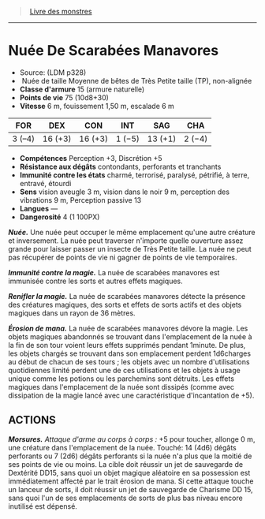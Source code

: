 ﻿> [Livre des monstres](tome_of_beasts.md)

---

# Nuée De Scarabées Manavores

- Source: (LDM p328)
-  Nuée de taille Moyenne de bêtes de Très Petite taille (TP), non-alignée
- **Classe d'armure** 15 (armure naturelle)
- **Points de vie** 75 (10d8+30)
- **Vitesse** 6 m, fouissement 1,50 m, escalade 6 m

|FOR|DEX|CON|INT|SAG|CHA|
|---|---|---|---|---|---|
|3 (–4)|16 (+3)|16 (+3)|1 (−5)|13 (+1)|2 (−4)|

- **Compétences** Perception +3, Discrétion +5
- **Résistance aux dégâts** contondants, perforants et tranchants
- **Immunité contre les états** charmé, terrorisé, paralysé, pétrifié, à terre, entravé, étourdi
- **Sens** vision aveugle 3 m, vision dans le noir 9 m, perception des vibrations 9 m, Perception passive 13
- **Langues** —
- **Dangerosité** 4 (1 100PX)

**_Nuée._** Une nuée peut occuper le même emplacement qu'une autre créature et inversement. La nuée peut traverser n'importe quelle ouverture assez grande pour laisser passer un insecte de Très Petite taille. La nuée ne peut pas récupérer de points de vie ni gagner de points de vie temporaires.

**_Immunité contre la magie._** La nuée de scarabées manavores est immunisée contre les sorts et autres effets magiques.

**_Renifler la magie._** La nuée de scarabées manavores détecte la présence des créatures magiques, des sorts et effets de sorts actifs et des objets magiques dans un rayon de 36 mètres.

**_Érosion de mana._** La nuée de scarabées manavores dévore la magie. Les objets magiques abandonnés se trouvant dans l'emplacement de la nuée à la fin de son tour voient leurs effets supprimés pendant 1minute. De plus, les objets chargés se trouvant dans son emplacement perdent 1d6charges au début de chacun de ses tours ; les objets avec un nombre d'utilisations quotidiennes limité perdent une de ces utilisations et les objets à usage unique comme les potions ou les parchemins
sont détruits. Les effets magiques dans l'emplacement de la nuée sont dissipés (comme avec dissipation de la magie lancé avec une caractéristique d'incantation de +5).

## ACTIONS

**_Morsures._** _Attaque d'arme au corps à corps :_ +5 pour toucher, allonge 0 m, une créature dans l'emplacement de la nuée. Touché:
14 (4d6) dégâts perforants ou 7 (2d6) dégâts perforants si la nuée n'a plus que la moitié de ses points de vie ou moins. La cible doit réussir un jet de sauvegarde de Dextérité DD15, sans quoi un objet magique aléatoire en sa possession est immédiatement affecté par le trait érosion de mana. Si cette attaque touche un lanceur de sorts, il doit réussir un jet de sauvegarde de Charisme DD 15, sans quoi l'un de ses emplacements de sorts de plus bas niveau encore inutilisé est dépensé.

